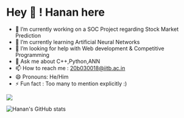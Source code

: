 
# Hey 👋 ! Hanan here

- 🔭 I’m currently working on a SOC Project regarding Stock Market Prediction
- 🌱 I’m currently learning Artificial Neural Networks
- 🤔 I’m looking for help with Web development & Competitive Programming
- 💬 Ask me about C++,Python,ANN
- 📫 How to reach me : 20b030018@iitb.ac.in
- 😄 Pronouns: He/Him
- ⚡ Fun fact : Too many to mention explicitly :)

<a href="https://github.com/hanubhai2001/hanubhai2001/blob/main/tenor.gif"><img src ="https://github.com/hanubhai2001/hanubhai2001/blob/main/tenor.gif"></a><br />

![Hanan's GitHub stats](https://github-readme-stats.vercel.app/api?username=hanubhai2001&show_icons=true&theme=tokyonight)
